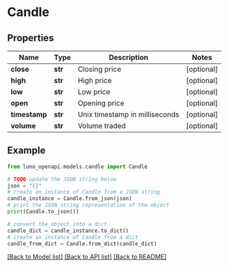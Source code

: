# Candle


## Properties

Name | Type | Description | Notes
------------ | ------------- | ------------- | -------------
**close** | **str** | Closing price | [optional] 
**high** | **str** | High price | [optional] 
**low** | **str** | Low price | [optional] 
**open** | **str** | Opening price | [optional] 
**timestamp** | **str** | Unix timestamp in milliseconds | [optional] 
**volume** | **str** | Volume traded | [optional] 

## Example

```python
from luno_openapi.models.candle import Candle

# TODO update the JSON string below
json = "{}"
# create an instance of Candle from a JSON string
candle_instance = Candle.from_json(json)
# print the JSON string representation of the object
print(Candle.to_json())

# convert the object into a dict
candle_dict = candle_instance.to_dict()
# create an instance of Candle from a dict
candle_from_dict = Candle.from_dict(candle_dict)
```
[[Back to Model list]](../README.md#documentation-for-models) [[Back to API list]](../README.md#documentation-for-api-endpoints) [[Back to README]](../README.md)



